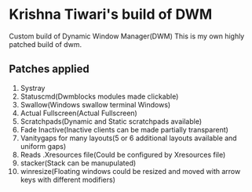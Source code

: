 # Krishna Tiwari's build of DWM
Custom build of Dynamic Window Manager(DWM)
This is my own highly patched build of dwm.

## Patches applied
1. Systray
2. Statuscmd(Dwmblocks modules made clickable)
3. Swallow(Windows swallow terminal Windows)
4. Actual Fullscreen(Actual Fullscreen)
5. Scratchpads(Dynamic and Static scratchpads available)
6. Fade Inactive(Inactive clients can be made partially transparent)
7. Vanitygaps for many layouts(5 or 6 additional layouts available and uniform gaps)
8. Reads .Xresources file(Could be configured by Xresources file)
9. stacker(Stack can be manupulated)
10. winresize(Floating windows could be resized and moved with arrow keys with different modifiers)
